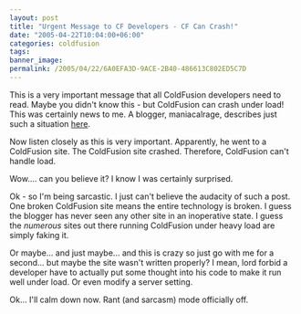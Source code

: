 ```yaml
---
layout: post
title: "Urgent Message to CF Developers - CF Can Crash!"
date: "2005-04-22T10:04:00+06:00"
categories: coldfusion 
tags: 
banner_image: 
permalink: /2005/04/22/6A0EFA3D-9ACE-2B40-486613C802ED5C7D
---
```


This is a very important message that all ColdFusion developers need to read. Maybe you didn't know this - but ColdFusion can crash under load! This was certainly news to me. A blogger, maniacalrage, describes just such a situation <a href="http://maniacalrage.net/archives/2005/04/veryimportantmessage/">here</a>.

Now listen closely as this is very important. Apparently, he went to a ColdFusion site. The ColdFusion site crashed. Therefore, ColdFusion can't handle load.

Wow.... can you believe it? I know I was certainly surprised. 

Ok - so I'm being sarcastic. I just can't believe the audacity of such a post. One broken ColdFusion site means the entire technology is broken. I guess the blogger has never seen any other site in an inoperative state. I guess the <i>numerous</i> sites out there running ColdFusion under heavy load are simply faking it.

Or maybe... and just maybe... and this is crazy so just go with me for a second... but maybe the site wasn't written properly? I mean, lord forbid a developer have to actually put some thought into his code to make it run well under load. Or even modify a server setting.

Ok... I'll calm down now. Rant (and sarcasm) mode officially off.